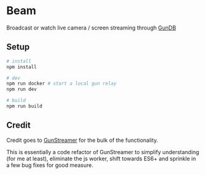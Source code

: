 # Beam
Broadcast or watch live camera / screen streaming through [GunDB](https://github.com/amark/gun)

## Setup
```sh
# install
npm install

# dev
npm run docker # start a local gun relay
npm run dev

# build
npm run build
```

## Credit
Credit goes to [GunStreamer](https://github.com/QVDev/GunStreamer) for the bulk of the functionality.

This is essentially a code refactor of GunStreamer to simplify understanding (for me at least), eliminate the js worker, shift towards ES6+ and sprinkle in a few bug fixes for good measure.
